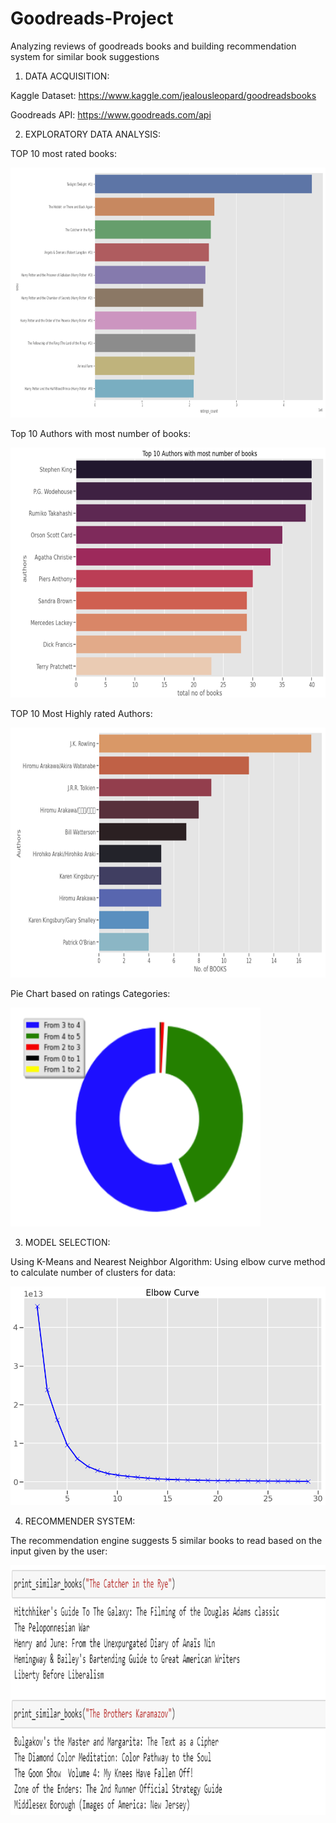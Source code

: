 # Goodreads-Project
Analyzing reviews of goodreads books and building recommendation system for similar book suggestions

1. DATA ACQUISITION:

Kaggle Dataset: https://www.kaggle.com/jealousleopard/goodreadsbooks

Goodreads API: https://www.goodreads.com/api

2. EXPLORATORY DATA ANALYSIS:

TOP 10 most rated books:


<img src="https://github.com/CrypticNumbers8/Goodreads-Project/blob/master/1.PNG" width="700" height="400">

Top 10 Authors with most number of books:


<img src="https://github.com/CrypticNumbers8/Goodreads-Project/blob/master/2.PNG" width="700" height="400">


TOP 10 Most Highly rated Authors:


<img src="https://github.com/CrypticNumbers8/Goodreads-Project/blob/master/3.PNG" width="700" height="400">


Pie Chart based on ratings Categories:


<img src="https://github.com/CrypticNumbers8/Goodreads-Project/blob/master/4.PNG" width="400" height="350">


3. MODEL SELECTION:

Using K-Means and Nearest Neighbor Algorithm:
Using elbow curve method to calculate number of clusters for data:

<img src="https://github.com/CrypticNumbers8/Goodreads-Project/blob/master/5.PNG" width="600" height="350">


4. RECOMMENDER SYSTEM:

The recommendation engine suggests 5 similar books to read based on the input given by the user:


<img src="https://github.com/CrypticNumbers8/Goodreads-Project/blob/master/6.PNG" width="900" height="400">


